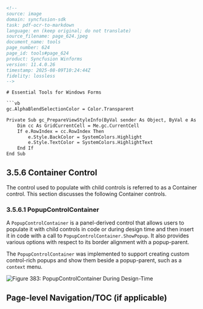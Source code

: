 ```html
<!-- 
source: image
domain: syncfusion-sdk
task: pdf-ocr-to-markdown
language: en (keep original; do not translate)
source_filename: page_624.jpeg
document_name: tools
page_number: 624
page_id: tools#page_624
product: Syncfusion Winforms
version: 11.4.0.26
timestamp: 2025-08-09T10:24:44Z
fidelity: lossless
-->

# Essential Tools for Windows Forms

```vb
gc.AlphaBlendSelectionColor = Color.Transparent

Private Sub gc_PrepareViewStyleInfo(ByVal sender As Object, ByVal e As GridPrepareViewStyleInfoEventArgs)
    Dim cc As GridCurrentCell = Me.gc.CurrentCell
    If e.RowIndex = cc.RowIndex Then
        e.Style.BackColor = SystemColors.Highlight
        e.Style.TextColor = SystemColors.HighlightText
    End If
End Sub
```

## 3.5.6 Container Control

The control used to populate with child controls is referred to as a Container control. This section discusses the following Container controls.

### 3.5.6.1 PopupControlContainer

A `PopupControlContainer` is a panel-derived control that allows users to populate it with child controls in code or during design time and then insert it in code with a call to `PopupControlContainer.ShowPopup`. It also provides various options with respect to its border alignment with a popup-parent.

The `PopupControlContainer` was implemented to support creating custom control-rich popups and show them beside a popup-parent, such as a `context` menu.

![Figure 383: PopupControlContainer During Design-Time](image.png)

## Page-level Navigation/TOC (if applicable)

<!-- tags: [Windows Forms, Grid, ContainerControl, PopupControlContainer, ContextMenu, Design-Time Configuration] keywords: [PopupControlContainer, Design-Time, Grid, Windows Forms, Container Control, Control Rich Popups, Border Alignment, Context Menu] -->
``` 
